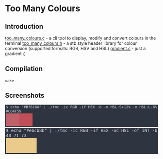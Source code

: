 # Too Many Colours
## Introduction
[too_many_colours.c](https://github.com/ajota-vit/too-many-colours/blob/main/too_many_colours.c) - a cli tool to display, modify and convert colours in the terminal 
[too_many_colours.h](https://github.com/ajota-vit/too-many-colours/blob/main/too_many_colours.h) - a stb style header library for colour conversion (supported formats: RGB, HSV and HSL)
[gradient.c](https://github.com/ajota-vit/too-many-colours/blob/main/gradient.c) - just a gradient :)

## Compilation
```
make
```

## Screenshots
<img src="https://github.com/ajota-vit/too-many-colours/blob/main/.github/screenshots/nord_red.png">
<img src="https://github.com/ajota-vit/too-many-colours/blob/main/.github/screenshots/nord_yellow.png">
